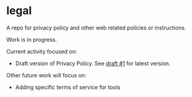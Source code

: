 # legal
A repo for privacy policy and other web related policies or instructions. 

Work is in progress. 

Current activity focused on: 
* Draft version of Privacy Policy. See [draft #1](https://github.com/hotosm/legal/pull/1) for latest version. 

Other future work will focus on: 
* Adding specific terms of service for tools
